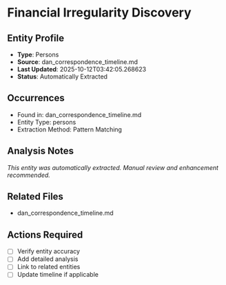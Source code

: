 # Financial Irregularity Discovery

## Entity Profile
- **Type**: Persons
- **Source**: dan_correspondence_timeline.md
- **Last Updated**: 2025-10-12T03:42:05.268623
- **Status**: Automatically Extracted

## Occurrences
- Found in: dan_correspondence_timeline.md
- Entity Type: persons
- Extraction Method: Pattern Matching

## Analysis Notes
*This entity was automatically extracted. Manual review and enhancement recommended.*

## Related Files
- dan_correspondence_timeline.md

## Actions Required
- [ ] Verify entity accuracy
- [ ] Add detailed analysis
- [ ] Link to related entities
- [ ] Update timeline if applicable
